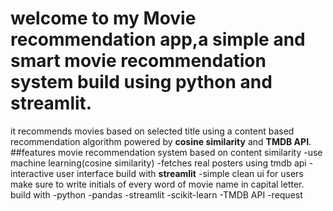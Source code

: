 # welcome to my Movie recommendation app,a simple and smart movie recommendation system build using python and streamlit.
it recommends movies based on selected title using a content based recommendation algorithm powered by **cosine similarity** and **TMDB API**.
##features
movie recommendation system based on content similarity
-use machine learning(cosine similarity)
-fetches real posters using tmdb api
-interactive user interface build with **streamlit**
-simple clean ui for users make sure to write initials of every word of movie name in capital letter.
build with
-python
-pandas
-streamlit
-scikit-learn
-TMDB API
-request
